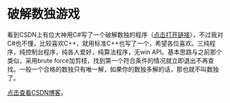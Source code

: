 破解数独游戏
===========

看到CSDN上有位大神用C#写了一个破解数独的程序（[点击打开链接](http://blog.csdn.net/sq_zhuyi/article/details/7717324)），不过我对C#也不懂，比较喜欢C++，就用标准C++也写了一个，希望各位喜欢。三纯程序，纯控制台程序，纯各人爱好，纯算法程序，无win API。基本思路与之前那个类似，采用brute force加剪枝，找到第一个符合条件的情况就立即退出不再查找。一般一个合格的数独只有唯一解，如果你的数独多解的话，那也就不叫数独了。

[点击查看CSDN博客](http://blog.csdn.net/xzz_hust/article/details/9673777)。